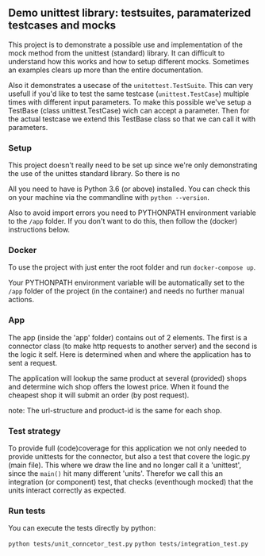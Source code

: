 ## Demo unittest library: testsuites, paramaterized testcases and mocks
This project is to demonstrate a possible use and implementation of the mock method from the unittest (standard) library. It can difficult to understand how this works and how to setup different mocks. Sometimes an examples clears up more than the entire documentation.

Also it demonstrates a usecase of the `unitettest.TestSuite`. This can very usefull if you'd like to test the same testcase (`unittest.TestCase`) multiple times with different input parameters. To make this possible we've setup a TestBase (class unittest.TestCase) wich can accept a parameter. Then for the actual testcase we extend this TestBase class so that we can call it with parameters.

### Setup
This project doesn't really need to be set up since we're only demonstrating the use of the unittes standard library. So there is no

All you need to have is Python 3.6 (or above) installed. You can check this on your machine via the commandline with `python --version`.

Also to avoid import errors you need to PYTHONPATH environment variable to the `/app` folder. If you don't want to do this, then follow the (docker) instructions below.

### Docker
To use the project with just enter the root folder and run `docker-compose up`. 

Your PYTHONPATH environment variable will be automatically set to the `/app` folder of the project (in the container) and needs no further manual actions. 

### App
The app (inside the 'app' folder) contains out of 2 elements. The first is a connector class (to make http requests to another server) and the second is the logic it self. Here is determined when and where the application has to sent a request.

The application will lookup the same product at several (provided) shops and determine wich shop offers the lowest price. When it found the cheapest shop it will submit an order (by post request).

note: The url-structure and product-id is the same for each shop.

### Test strategy
To provide full (code)coverage for this application we not only needed to provide unittests for the connector, but also a test that covere the logic.py (main file). This where we draw the line and no longer call it a 'unittest', since the `main()` hit many different 'units'. Therefor we call this an integration (or component) test, that checks (eventhough mocked) that the units interact correctly as expected.

### Run tests
You can execute the tests directly by python:

`python tests/unit_conncetor_test.py` 
`python tests/integration_test.py`